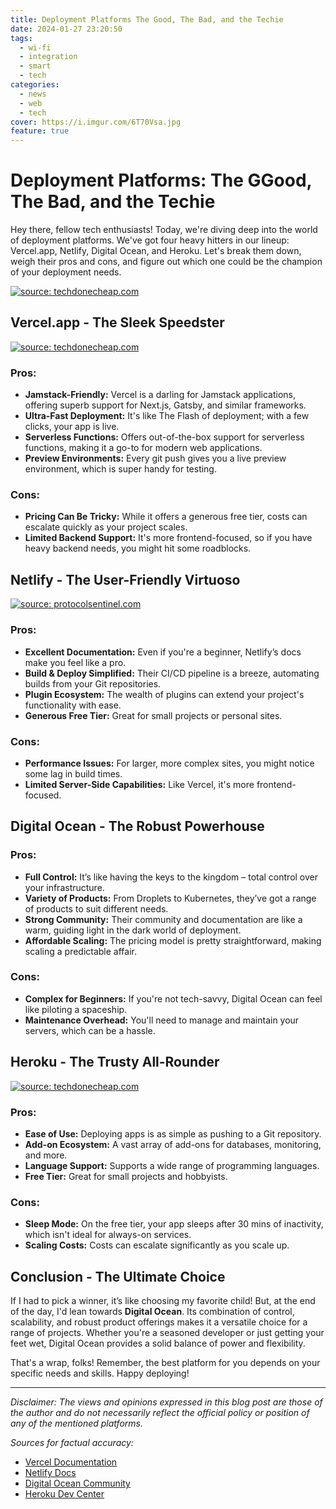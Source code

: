 ```yaml
---
title: Deployment Platforms The Good, The Bad, and the Techie
date: 2024-01-27 23:20:50
tags:
  - wi-fi
  - integration
  - smart
  - tech
categories:
  - news
  - web
  - tech
cover: https://i.imgur.com/6T70Vsa.jpg
feature: true
---
```

# Deployment Platforms: The GGood, The Bad, and the Techie

Hey there, fellow tech enthusiasts! Today, we're diving deep into the world of deployment platforms. We've got four heavy hitters in our lineup: Vercel.app, Netlify, Digital Ocean, and Heroku. Let's break them down, weigh their pros and cons, and figure out which one could be the champion of your deployment needs.

<a href="https://techdonecheap.com"><img src="https://i.imgur.com/sQOzZvu.png" title="source: techdonecheap.com" /></a>

## Vercel.app - The Sleek Speedster

<a href="https://techdonecheap.com"><img src="https://i.imgur.com/f1WZdnq.png" title="source: techdonecheap.com" /></a>

### Pros:
- **Jamstack-Friendly:** Vercel is a darling for Jamstack applications, offering superb support for Next.js, Gatsby, and similar frameworks.
- **Ultra-Fast Deployment:** It's like The Flash of deployment; with a few clicks, your app is live.
- **Serverless Functions:** Offers out-of-the-box support for serverless functions, making it a go-to for modern web applications.
- **Preview Environments:** Every git push gives you a live preview environment, which is super handy for testing.

### Cons:
- **Pricing Can Be Tricky:** While it offers a generous free tier, costs can escalate quickly as your project scales.
- **Limited Backend Support:** It's more frontend-focused, so if you have heavy backend needs, you might hit some roadblocks.

## Netlify - The User-Friendly Virtuoso

<a href="https://protocolsentinel.com/qrzb8bV"><img src="https://i.imgur.com/qrzb8bV.png" title="source: protocolsentinel.com" /></a>

### Pros:
- **Excellent Documentation:** Even if you're a beginner, Netlify’s docs make you feel like a pro.
- **Build & Deploy Simplified:** Their CI/CD pipeline is a breeze, automating builds from your Git repositories.
- **Plugin Ecosystem:** The wealth of plugins can extend your project's functionality with ease.
- **Generous Free Tier:** Great for small projects or personal sites.

### Cons:
- **Performance Issues:** For larger, more complex sites, you might notice some lag in build times.
- **Limited Server-Side Capabilities:** Like Vercel, it's more frontend-focused.

## Digital Ocean - The Robust Powerhouse

### Pros:
- **Full Control:** It’s like having the keys to the kingdom – total control over your infrastructure.
- **Variety of Products:** From Droplets to Kubernetes, they’ve got a range of products to suit different needs.
- **Strong Community:** Their community and documentation are like a warm, guiding light in the dark world of deployment.
- **Affordable Scaling:** The pricing model is pretty straightforward, making scaling a predictable affair.

### Cons:
- **Complex for Beginners:** If you're not tech-savvy, Digital Ocean can feel like piloting a spaceship.
- **Maintenance Overhead:** You'll need to manage and maintain your servers, which can be a hassle.

## Heroku - The Trusty All-Rounder

<a href="https://techdonecheap.com/"><img src="https://i.imgur.com/FlAZU2g.png" title="source: techdonecheap.com" /></a>

### Pros:
- **Ease of Use:** Deploying apps is as simple as pushing to a Git repository.
- **Add-on Ecosystem:** A vast array of add-ons for databases, monitoring, and more.
- **Language Support:** Supports a wide range of programming languages.
- **Free Tier:** Great for small projects and hobbyists.

### Cons:
- **Sleep Mode:** On the free tier, your app sleeps after 30 mins of inactivity, which isn't ideal for always-on services.
- **Scaling Costs:** Costs can escalate significantly as you scale up.

## Conclusion - The Ultimate Choice

If I had to pick a winner, it’s like choosing my favorite child! But, at the end of the day, I'd lean towards **Digital Ocean**. Its combination of control, scalability, and robust product offerings makes it a versatile choice for a range of projects. Whether you're a seasoned developer or just getting your feet wet, Digital Ocean provides a solid balance of power and flexibility. 

That's a wrap, folks! Remember, the best platform for you depends on your specific needs and skills. Happy deploying!

---

*Disclaimer: The views and opinions expressed in this blog post are those of the author and do not necessarily reflect the official policy or position of any of the mentioned platforms.* 

*Sources for factual accuracy:*
- [Vercel Documentation](https://vercel.com/docs)
- [Netlify Docs](https://docs.netlify.com/)
- [Digital Ocean Community](https://www.digitalocean.com/community)
- [Heroku Dev Center](https://devcenter.heroku.com/)
